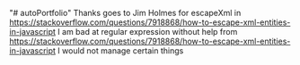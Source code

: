 "# autoPortfolio" 
Thanks goes to Jim Holmes for escapeXml in https://stackoverflow.com/questions/7918868/how-to-escape-xml-entities-in-javascript
I am bad at regular expression without help from https://stackoverflow.com/questions/7918868/how-to-escape-xml-entities-in-javascript I would not manage certain things
